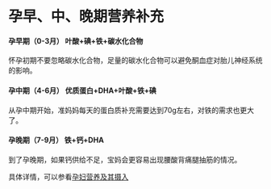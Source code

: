 # 孕早、中、晚期营养补充

#### 孕早期（0-3月）  叶酸+碘+铁+碳水化合物
怀孕初期不要忽略碳水化合物，足量的碳水化合物可以避免酮血症对胎儿神经系统的影响。

#### 孕中期（4-6月）  优质蛋白+DHA+叶酸+铁+碘
从孕中期开始，准妈妈每天的蛋白质补充需要达到70g左右，对铁的需求也更大了。

#### 孕晚期（7-9月）  铁+钙+DHA
到了孕晚期，如果钙供给不足，宝妈会更容易出现腰酸背痛腿抽筋的情况。

具体详情，可以参看[孕妇营养及其摄入](https://github.com/jsunlove/PregnantBeauty/blob/master/%E4%B8%81%E9%A6%99%E5%A6%88%E5%A6%88%E8%AF%BE%E7%A8%8B%E7%AC%94%E8%AE%B0/%E5%AD%95%E6%9C%9F%E8%90%A5%E5%85%BB%E5%8F%8A%E5%85%B6%E6%91%84%E5%85%A5.md)